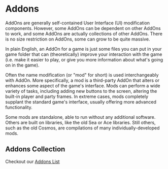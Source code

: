 # Addons

AddOns are generally self-contained User Interface (UI) modification components. However, some AddOns can be dependent on other AddOns to work, and some AddOns are actually collections of other AddOns. There is no size restriction on AddOns, some can grow to be quite massive.

In plain English, an AddOn for a game is just some files you can put in your game folder that can (theoretically) improve your interaction with the game (i.e. make it easier to play, or give you more information about what's going on in the game).

Often the name modification (or "mod" for short) is used interchangeably with AddOn. More specifically, a mod is a third-party AddOn that alters or enhances some aspect of the game's interface. Mods can perform a wide variety of tasks, including adding new buttons to the screen, altering the built-in player and party frames. In extreme cases, mods completely supplant the standard game's interface, usually offering more advanced functionality.

Some mods are standalone, able to run without any additional software. Others are built on libraries, like the old Sea or Ace libraries. Still others, such as the old Cosmos, are compilations of many individually-developed mods.


## Addons Collection

Checkout our [Addons List](Addons_list.md)


